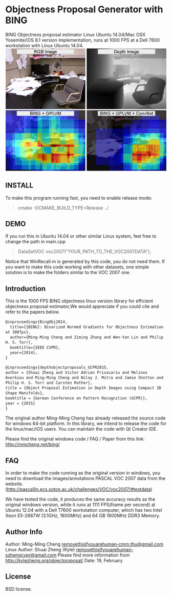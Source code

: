 Objectness Proposal Generator with BING
==========
BING Objectness proposal estimator Linux Ubuntu 14.04/Mac OSX Yosemite/iOS 8.1 version implementation, 
runs at 1000 FPS at a Dell 7600 workstation with Linux Ubuntu 14.04.
![sample](bing_vs_convnet.jpg)


## INSTALL
To make this program running fast, you need to enable release mode: 
> cmake -DCMAKE_BUILD_TYPE=Release ../

## DEMO
If you run this in Ubuntu 14.04 or other similar Linux system, feel free to 
change the path in main.cpp
> DataSetVOC voc2007("YOUR_PATH_TO_THE_VOC2007DATA");

Notice that WinRecall.m is generated by this code, you do not need them. If you
want to make this code working with other datasets, one simple solution is to 
make the folders similar to the VOC 2007 one.

## Introduction
This is the 1000 FPS BING objectness linux version library for efficient 
objectness proposal estimator,We would appreciate if you could cite and refer to 
the papers below.
```
@inproceedings{BingObj2014,
  title={{BING}: Binarized Normed Gradients for Objectness Estimation at 300fps},
  author={Ming-Ming Cheng and Ziming Zhang and Wen-Yan Lin and Philip H. S. Torr},
  booktitle={IEEE CVPR},
  year={2014},
}
```
```
@inproceedings{depthobjectproposals_GCPR2015, 
author = {Shuai Zheng and Victor Adrian Prisacariu and Melinos Averkiou and Ming-Ming Cheng and Niloy J. Mitra and Jamie Shotton and Philip H. S. Torr and Carsten Rother}, 
title = {Object Proposal Estimation in Depth Images using Compact 3D Shape Manifolds}, 
booktitle = {German Conference on Pattern Recognition (GCPR)},
year = {2015} 
}
```
The original author Ming-Ming Cheng has already released the source code for 
windows 64-bit platform. In this library, we intend to release the code for the 
linux/mac/iOS users. You can maintain the code with Qt Creator IDE.

Please find the original windows code / FAQ / Paper from this link:
http://mmcheng.net/bing/

## FAQ
In order to make the code running as the original version in windows, you need
to download the images/annotations PASCAL VOC 2007 data from the website.
(http://pascallin.ecs.soton.ac.uk/challenges/VOC/voc2007/#testdata)

We have tested the code, it produces the same accuracy results as the original windows
version, while it runs at 1111 FPS(frame per second) at Ubuntu 12.04 with a Dell T7600 
workstation computer, which has two Intel Xeon E5-2687W (3.1GHz, 1600MHz) and 64 GB 
1600MHz DDR3 Memory.

## Author Info
Author: Ming-Ming Cheng removethisifyouarehuman-cmm.thu@gmail.com
Linux Author: Shuai Zheng (Kyle) removethisifyouarehuman-szhengcvpr@gmail.com
Please find more information from http://kylezheng.org/objectproposal/
Date: 19, February 

## License
BSD license.


